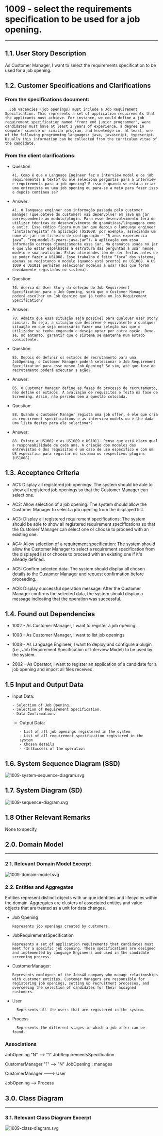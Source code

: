 # 1009 - select the requirements specification to be used for a job opening.

--------

## 1.1. User Story Description
   
As Customer Manager, I want to select the requirements specification to be used for a job opening.

## 1.2. Customer Specifications and Clarifications

### From the specifications document:

      Job vacancies (job openings) must include a Job Requirement Specification. This represents a set of application requirements that the applicants must achieve. For instance, we could define a job requirement specification named "front end junior programmer", were candidates must have at least 2 years of experience, a degree in computer science or similar program, and knowledge in, at least, one of the following programming languages: java, javascript, typescript. Usually this information can be collected from the curriculum vitae of the candidate.

### From the client clarifications:

* Question:

      41. Como é que o Language Engineer faz o interview model e os job requirements? É texto? Ou ele seleciona perguntas para a interview e requirements para a job opening? E isso é quando se está a criar uma entrevista ou uma job opening ou para-se a meio para fazer isso e depois continua se?

* Answer:

      41. O language enginner com informação passada pelo customer manager (que obteve do customer) vai desenvolver em java um jar correspondente ao modulo/plugin. Para esse desenvolvimento terá de utilizar técnicas de desenvolvimento de gramáticas/linguagens como o antlr. Esse código ficará num jar que depois o language engineer “instala/regista” na aplicação (US1008, por exemplo, associando um nome ao jar num ficheiro de configuração – “5 anos experiencia java”, “req-model-5-years-java.jar”). A aplicação com essa informação carrega dinamicamente esse jar. Na gramátca usada no jar é que vão estar espelhadas a estrutura das perguntas a usar nesse modelo e sua avaliação. Estas atividades têm de ser feitas antes de se poder fazer a US1008. Esse trabalho é feito “fora” dos sistema, apenas se registando o modelo (quando está pronto) na US1008. A US 1009 e US1011 permitem selecionar modelos a usar (dos que foram devidamente registados no sistema).
  
* Question:

      70. Acerca da User Story da seleção do Job Requirement Specification para o Job Opening, será que o Customer Manager poderá escolher um Job Opening que já tenha um Job Requirement Specification?
    
* Answer:

      70. Admito que essa situação seja possível para qualquer user story similar. Ou seja, a situação que descreve é equivalente a qualquer situação em que seja necessário fazer uma seleção mas que o utilizador se tenha enganado e deseje optar por outra opção. Deve-se, no entanto, garantir que o sistema se mantenha num estado consistente.

* Question:

      85. Depois de definir os estados de recrutamento para uma JobOpening, o Customer Manager poderá selecionar o Job Requirement Specification para esse mesmo Job Opening? Se sim, até que fase de recrutamento poderá executar a ação?

* Answer:

      85. O Customer Manager define as fases do processo de recrutamento, não define os estados. A avaliação de requisitos é feita na fase de Screening. Assim, não percebo bem a questão colocada.
  
* Question:

      88. Quando o Customer Manager regista uma job offer, é ele que cria as requirement specifications e as interview models ou é-lhe dada uma lista destes para ele selecionar?

* Answer:

      88. Existe a US1002 e as US1009 e US1011. Penso que está claro qual a responsabilidade de cada uma. A criação dos modelos das entrevistas e dos requisitos é um caso de uso especifico e com um US especifica para registar no sistema os respectivos plugins (US1008).

## 1.3. Acceptance Criteria
* AC1: Display all registered job openings: The system should be able to show all registered job openings so that the Customer Manager can select one.

* AC2: Allow selection of a job opening: The system should allow the Customer Manager to select a job opening from the displayed list.

* AC3: Display all registered requirement specifications: The system should be able to show all registered requirement specifications so that the Customer Manager can select one or choose to proceed with an existing one.

* AC4: Allow selection of a requirement specification: The system should allow the Customer Manager to select a requirement specification from the displayed list or choose to proceed with an existing one if it's already defined.

* AC5: Confirm selected data: The system should display all chosen details to the Customer Manager and request confirmation before proceeding.

* AC6: Display successful operation message: After the Customer Manager confirms the selected data, the system should display a message indicating that the operation was successful.
  
## 1.4. Found out Dependencies

* 1002 - As Customer Manager, I want to register a job opening.

* 1003 - As Customer Manager, I want to list job openings

* 1008 - As Language Engineer, I want to deploy and configure a plugin (i.e., Job Requirement Specification or Interview Model) to be used by the system.

* 2002 - As Operator, I want to register an application of a candidate for a job opening and import all files received.

## 1.5 Input and Output Data

* Input Data:

      - Selection of Job Opening.
      - Selection of Requirement Specification.
      - Data Confirmation.

  * Output Data:

        - List of all job openings registered in the system
        - List of all requirement specification registered in the system
        - Chosen details
        - (In)Success of the operation

## 1.6. System Sequence Diagram (SSD)

![1009-system-sequence-diagram.svg](1009-system-sequence-diagram.svg)

## 1.7. System Diagram (SD)

![1009-sequence-diagram.svg](1009-sequence-diagram.svg)

## 1.8 Other Relevant Remarks

None to specify

## 2.0. Domain Model

----------------

### 2.1. Relevant Domain Model Excerpt

![1009-domain-model.svg](1009-domain-model.svg)

### 2.2. Entities and Aggregates

Entities represent distinct objects with unique identities and lifecycles within the domain. Aggregates are clusters of associated entities and value objects that are treated as a unit for data changes.

* Job Opening

      Represents job openings created by customers.

* JobRequirementsSpecification

      Represents a set of application requirements that candidates must meet for a specific job opening. These specifications are designed and implemented by Language Engineers and used in the candidate screening process.

* CustomerManager:

      Represents employees of the Jobs4U company who manage relationships with customer entities. Customer Managers are responsible for registering job openings, setting up recruitment processes, and overseeing the selection of candidates for their assigned customers.
* User

        Represents all the users that are registered in the system.

* Process

        Represents the different stages in which a job offer can be found.

### Associations

JobOpening "N" --> "1" JobRequirementsSpecification

CustomerManager "1" --> "N" JobOpening : manages

CustomerManager ---> User

JobOpening --> Process

## 3.0. Class Diagram

------------------

### 3.1. Relevant Class Diagram Excerpt

![1009-class-diagram.svg](1009-class-diagram.svg)